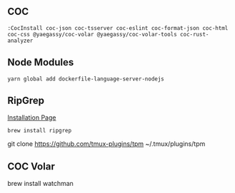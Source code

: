 ## COC
```
:CocInstall coc-json coc-tsserver coc-eslint coc-format-json coc-html coc-css @yaegassy/coc-volar @yaegassy/coc-volar-tools coc-rust-analyzer
```

## Node Modules
```
yarn global add dockerfile-language-server-nodejs
```

## RipGrep
[Installation Page](https://github.com/BurntSushi/ripgrep#installation)
```
brew install ripgrep
```

git clone https://github.com/tmux-plugins/tpm ~/.tmux/plugins/tpm
## COC Volar
brew install watchman
